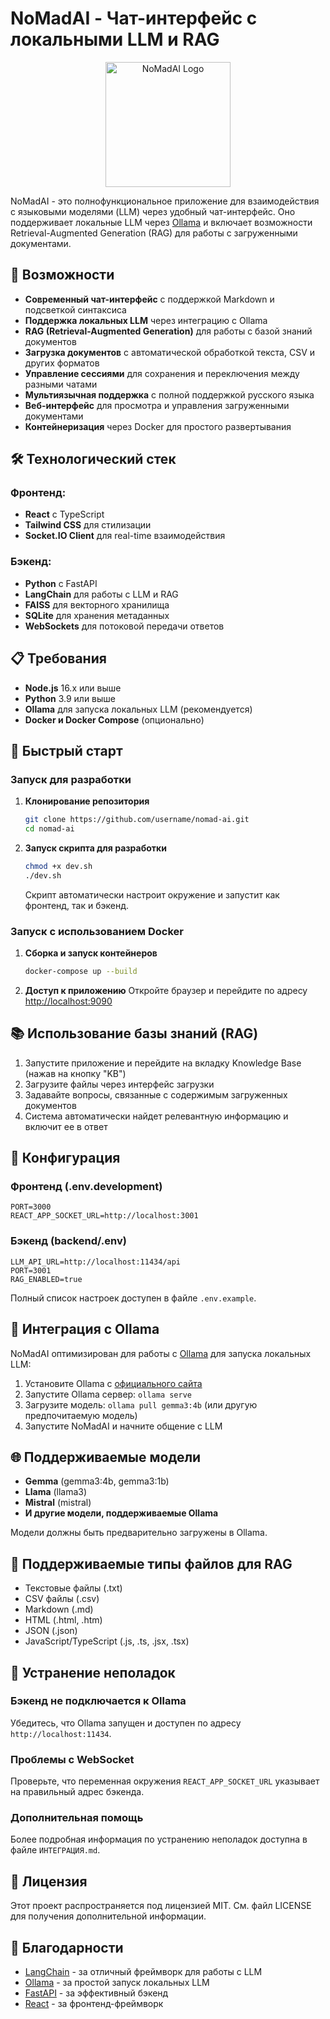 # NoMadAI - Чат-интерфейс с локальными LLM и RAG

<div align="center">
  <img src="public/logo512.png" alt="NoMadAI Logo" width="200" height="200">
</div>

NoMadAI - это полнофункциональное приложение для взаимодействия с языковыми моделями (LLM) через удобный чат-интерфейс. Оно поддерживает локальные LLM через [Ollama](https://ollama.com/) и включает возможности Retrieval-Augmented Generation (RAG) для работы с загруженными документами.

## 🌟 Возможности

- **Современный чат-интерфейс** с поддержкой Markdown и подсветкой синтаксиса
- **Поддержка локальных LLM** через интеграцию с Ollama
- **RAG (Retrieval-Augmented Generation)** для работы с базой знаний документов
- **Загрузка документов** с автоматической обработкой текста, CSV и других форматов
- **Управление сессиями** для сохранения и переключения между разными чатами
- **Мультиязычная поддержка** с полной поддержкой русского языка
- **Веб-интерфейс** для просмотра и управления загруженными документами
- **Контейнеризация** через Docker для простого развертывания

## 🛠️ Технологический стек

### Фронтенд:
- **React** с TypeScript
- **Tailwind CSS** для стилизации
- **Socket.IO Client** для real-time взаимодействия

### Бэкенд:
- **Python** с FastAPI
- **LangChain** для работы с LLM и RAG
- **FAISS** для векторного хранилища
- **SQLite** для хранения метаданных
- **WebSockets** для потоковой передачи ответов

## 📋 Требования

- **Node.js** 16.x или выше
- **Python** 3.9 или выше
- **Ollama** для запуска локальных LLM (рекомендуется)
- **Docker и Docker Compose** (опционально)

## 🚀 Быстрый старт

### Запуск для разработки

1. **Клонирование репозитория**
   ```bash
   git clone https://github.com/username/nomad-ai.git
   cd nomad-ai
   ```

2. **Запуск скрипта для разработки**
   ```bash
   chmod +x dev.sh
   ./dev.sh
   ```

   Скрипт автоматически настроит окружение и запустит как фронтенд, так и бэкенд.

### Запуск с использованием Docker

1. **Сборка и запуск контейнеров**
   ```bash
   docker-compose up --build
   ```

2. **Доступ к приложению**
   Откройте браузер и перейдите по адресу [http://localhost:9090](http://localhost:9090)

## 📚 Использование базы знаний (RAG)

1. Запустите приложение и перейдите на вкладку Knowledge Base (нажав на кнопку "KB")
2. Загрузите файлы через интерфейс загрузки
3. Задавайте вопросы, связанные с содержимым загруженных документов
4. Система автоматически найдет релевантную информацию и включит ее в ответ

## 🔧 Конфигурация

### Фронтенд (.env.development)
```
PORT=3000
REACT_APP_SOCKET_URL=http://localhost:3001
```

### Бэкенд (backend/.env)
```
LLM_API_URL=http://localhost:11434/api
PORT=3001
RAG_ENABLED=true
```

Полный список настроек доступен в файле `.env.example`.

## 🤝 Интеграция с Ollama

NoMadAI оптимизирован для работы с [Ollama](https://ollama.com/) для запуска локальных LLM:

1. Установите Ollama с [официального сайта](https://ollama.com/download)
2. Запустите Ollama сервер: `ollama serve`
3. Загрузите модель: `ollama pull gemma3:4b` (или другую предпочитаемую модель)
4. Запустите NoMadAI и начните общение с LLM

## 🌐 Поддерживаемые модели

- **Gemma** (gemma3:4b, gemma3:1b)
- **Llama** (llama3)
- **Mistral** (mistral)
- **И другие модели, поддерживаемые Ollama**

Модели должны быть предварительно загружены в Ollama.

## 📝 Поддерживаемые типы файлов для RAG

- Текстовые файлы (.txt)
- CSV файлы (.csv)
- Markdown (.md)
- HTML (.html, .htm)
- JSON (.json)
- JavaScript/TypeScript (.js, .ts, .jsx, .tsx)

## 🤔 Устранение неполадок

### Бэкенд не подключается к Ollama
Убедитесь, что Ollama запущен и доступен по адресу `http://localhost:11434`.

### Проблемы с WebSocket
Проверьте, что переменная окружения `REACT_APP_SOCKET_URL` указывает на правильный адрес бэкенда.

### Дополнительная помощь
Более подробная информация по устранению неполадок доступна в файле `ИНТЕГРАЦИЯ.md`.

## 📄 Лицензия

Этот проект распространяется под лицензией MIT. См. файл LICENSE для получения дополнительной информации.

## 🙏 Благодарности

- [LangChain](https://github.com/hwchase17/langchain) - за отличный фреймворк для работы с LLM
- [Ollama](https://github.com/ollama/ollama) - за простой запуск локальных LLM
- [FastAPI](https://github.com/tiangolo/fastapi) - за эффективный бэкенд
- [React](https://github.com/facebook/react) - за фронтенд-фреймворк
